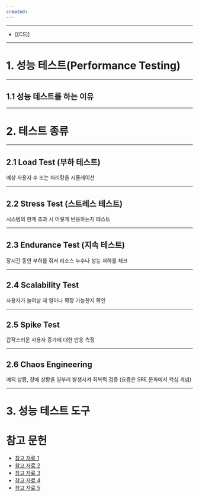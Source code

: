 ```yaml
---
created:
---
```


---
- [[CS]]
---
# 1. 성능 테스트(Performance Testing)

---

## 1.1 성능 테스트를 하는 이유


---

# 2. 테스트 종류

---

## 2.1 Load Test (부하 테스트)

예상 사용자 수 또는 처리량을 시뮬레이션

---

## 2.2 Stress Test (스트레스 테스트)

시스템의 한계 초과 시 어떻게 반응하는지 테스트

---

## 2.3 Endurance Test (지속 테스트)

장시간 동안 부하를 줘서 리소스 누수나 성능 저하를 체크

---

## 2.4 Scalability Test	

사용자가 늘어날 때 얼마나 확장 가능한지 확인

---

## 2.5 Spike Test	

갑작스러운 사용자 증가에 대한 반응 측정

---

## 2.6 Chaos Engineering

예외 상황, 장애 상황을 일부러 발생시켜 회복력 검증 (요즘은 SRE 문화에서 핵심 개념)

---

# 3. 성능 테스트 도구

# 참고 문헌

- [참고 자료 1](https://devocean.sk.com/blog/techBoardDetail.do?ID=165520&boardType=techBlog)
- [참고 자료 2](https://youngookkim.tistory.com/48)
- [참고 자료 3](https://www.youtube.com/watch?v=N5iC7YCLQSs)
- [참고 자료 4](https://www.youtube.com/watch?v=l5LPqRAEwaU&t=729s)
- [참고 자료 5](https://velog.io/@imkkuk/%EC%84%9C%EB%B2%84%EC%9D%98-%EC%84%B1%EB%8A%A5-%ED%85%8C%EC%8A%A4%ED%8A%B8-%ED%95%84%EC%9A%94%EC%84%B1-%EA%B0%9C%EC%9A%94-%EA%B0%84%EB%8B%A8%ED%95%9C-%EA%B5%AC%ED%98%84)